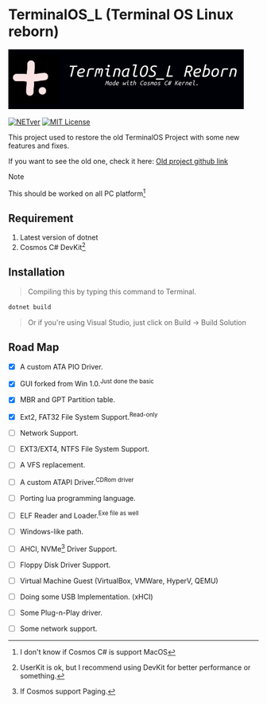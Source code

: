 # TerminalOS_L (Terminal OS Linux reborn)
![sign](Artwork/OS_Sign.png)

[![NETver](https://img.shields.io/badge/.Net_version-8.0-green?logo=dotnet&?style=flat)](https://dotnet.microsoft.com/en-us/download/dotnet/8.0)
[![MIT License](https://img.shields.io/badge/License-MIT-green.svg)](https://choosealicense.com/licenses/mit/)

This project used to restore the old TerminalOS Project with some new features and fixes.

If you want to see the old one, check it here: [Old project github link](https://github.com/CodeCs1/TerminalOS-v1-C-)

> [!NOTE]
> This should be worked on all PC platform[^1]

## Requirement
1. Latest version of dotnet 
2. Cosmos C# DevKit[^2]

## Installation
> Compiling this by typing this command to Terminal.
```sh
dotnet build
```
> Or if you're using Visual Studio, just click on Build -> Build Solution

## Road Map
- [x] A custom ATA PIO Driver.
- [x] GUI forked from Win 1.0.<sup>Just done the basic</sup>
- [x] MBR and GPT Partition table.
- [x] Ext2, FAT32 File System Support.<sup>Read-only</sup>
- [ ] Network Support.
- [ ] EXT3/EXT4, NTFS File System Support.
- [ ] A VFS replacement.
- [ ] A custom ATAPI Driver.<sup>CDRom driver</sup>
- [ ] Porting lua programming language.
- [ ] ELF Reader and Loader.<sup>Exe file as well</sup>
- [ ] Windows-like path.
- [ ] AHCI, NVMe[^3] Driver Support.
- [ ] Floppy Disk Driver Support.
- [ ] Virtual Machine Guest (VirtualBox, VMWare, HyperV, QEMU)
- [ ] Doing some USB Implementation. (xHCI)
- [ ] Some Plug-n-Play driver.
- [ ] Some network support.


[^1]: I don't know if Cosmos C# is support MacOS
[^2]: UserKit is ok, but I recommend using DevKit for better performance or something.
[^3]: If Cosmos support Paging.
